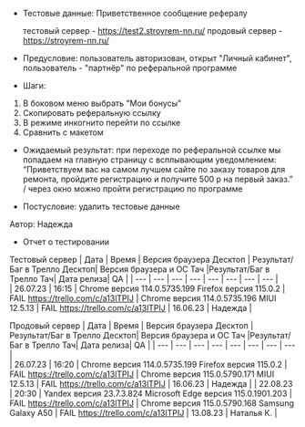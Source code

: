 * Тестовые данные: Приветственное сообщение рефералу

	тестовый сервер - https://test2.stroyrem-nn.ru/   продовый сервер - https://stroyrem-nn.ru/

* Предусловие: пользователь авторизован, открыт "Личный кабинет", пользователь - "партнёр" по реферальной программе

* Шаги:
1.	В боковом меню выбрать "Мои бонусы"
2.	Скопировать реферальную ссылку
3.	В режиме инкогнито перейти по ссылке
4.	Сравнить с макетом

* Ожидаемый результат: при переходе по реферальной ссылке мы попадаем на  главную страницу с всплывающим уведомлением: “Приветствуем вас на самом лучшем сайте по заказу товаров для ремонта, пройдите регистрацию и получите 500 р на первый заказ.” / через окно можно пройти регистрацию по программе

* Постусловие: удалить тестовые данные

Автор: Надежда

* Отчет о тестировании
  
Тестовый сервер
| Дата | Время | Версия браузера Десктоп | Результат/Баг в Трелло Десктоп|  Версия браузера и ОС Тач |Результат/Баг в Трелло Тач| Дата релиза| QA  |
| --- | --- | --- | --- |  --- | --- | --- | --- |   
| 26.07.23 | 16:15 | Chrome версия 114.0.5735.199 Firefox версия 115.0.2 | FAIL https://trello.com/c/a13lTPIJ | Chrome версия 114.0.5735.196 MIUI 12.5.13 | FAIL https://trello.com/c/a13lTPIJ | 16.06.23 | Надежда |  

Продовый сервер
| Дата | Время | Версия браузера Десктоп | Результат/Баг в Трелло Десктоп|  Версия браузера и ОС Тач |Результат/Баг в Трелло Тач| Дата релиза| QA |
| --- | --- | --- | --- |  --- | --- | --- | --- |   
| 26.07.23 | 16:20 | Chrome версия 114.0.5735.199 Firefox версия 115.0.2 | FAIL https://trello.com/c/a13lTPIJ | Chrome версия 115.0.5790.171 MIUI 12.5.13 | FAIL https://trello.com/c/a13lTPIJ | 16.06.23 | Надежда |
| 22.08.23 | 20:30 | Yandex версия 23.7.3.824  Microsoft Edge версия 115.0.1901.203 | FAIL https://trello.com/c/a13lTPIJ  | Chrome версия 115.0.5790.168 Samsung Galaxy A50 | FAIL https://trello.com/c/a13lTPIJ | 13.08.23 | Наталья К. |   